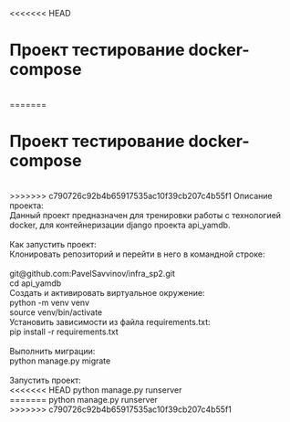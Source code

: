 <<<<<<< HEAD
<h1>Проект тестирование docker-compose</h1><br>
=======
<h1>Проект тестирование docker-compose</h1> <br>
>>>>>>> c790726c92b4b65917535ac10f39cb207c4b55f1
Описание проекта:<br>
Данный проект предназначен для тренировки работы с технологией docker, для контейнеризации django проекта api_yamdb.<br>
<br>
Как запустить проект:<br>
Клонировать репозиторий и перейти в него в командной строке:<br>
<br>
git@github.com:PavelSavvinov/infra_sp2.git<br>
cd api_yamdb<br>
Cоздать и активировать виртуальное окружение:<br>
python -m venv venv<br>
source venv/bin/activate
<br>
Установить зависимости из файла requirements.txt:<br>
pip install -r requirements.txt<br>
<br>
Выполнить миграции:<br>
python manage.py migrate<br>
<br>
Запустить проект:<br>
<<<<<<< HEAD
python manage.py runserver<br>
=======
python manage.py runserver<br>
>>>>>>> c790726c92b4b65917535ac10f39cb207c4b55f1
